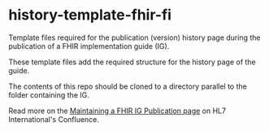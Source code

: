 # history-template-fhir-fi
Template files required for the publication (version) history page during the publication of a FHIR
implementation guide (IG).

These template files add the required structure for the history page of the guide.

The contents of this repo should be cloned to a directory parallel to the folder containing the IG.

Read more on the
[Maintaining a FHIR IG Publication page](https://confluence.hl7.org/pages/viewpage.action?pageId=81027536#MaintainingaFHIRIGPublication-PublishinganIG)
on HL7 International's Confluence.
